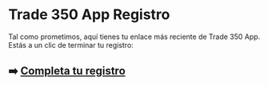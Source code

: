 # Trade 350 App Registro

Tal como prometimos, aquí tienes tu enlace más reciente de Trade 350 App. Estás a un clic de terminar tu registro:

## ➡️ [Completa tu registro](https://da.gd/NeE8Pe)